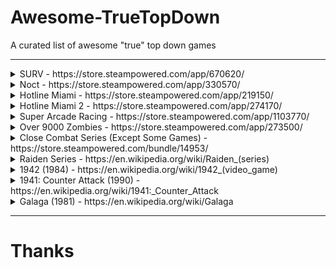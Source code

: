# Awesome-TrueTopDown
A curated list of awesome "true" top down games

---

<details>
<summary>SURV - https://store.steampowered.com/app/670620/</summary>

![](./media/SURV/ss_1.jpg)
![](./media/SURV/ss_2.jpg)
![](./media/SURV/ss_3.jpg)
![](./media/SURV/ss_4.jpg)
![](./media/SURV/ss_5.jpg)

</details>

<details>
<summary>Noct - https://store.steampowered.com/app/330570/</summary>

![](./media/NOCT/ss_1.jpg)
![](./media/NOCT/ss_2.jpg)
![](./media/NOCT/ss_3.jpg)
![](./media/NOCT/ss_4.jpg)
![](./media/NOCT/ss_5.jpg)

</details>

<details>
<summary>Hotline Miami - https://store.steampowered.com/app/219150/</summary>

![](./media/Hotline_Miami_1/ss_1.jpg)
![](./media/Hotline_Miami_1/ss_2.jpg)
![](./media/Hotline_Miami_1/ss_3.jpg)
![](./media/Hotline_Miami_1/ss_4.jpg)
![](./media/Hotline_Miami_1/ss_5.jpg)

</details>

<details>
<summary>Hotline Miami 2 - https://store.steampowered.com/app/274170/</summary>

![](./media/Hotline_Miami_2/ss_1.jpg)
![](./media/Hotline_Miami_2/ss_2.jpg)
![](./media/Hotline_Miami_2/ss_3.jpg)
![](./media/Hotline_Miami_2/ss_4.jpg)
![](./media/Hotline_Miami_2/ss_5.jpg)

</details>

<details>
<summary>Super Arcade Racing - https://store.steampowered.com/app/1103770/</summary>

![](./media/Super_Arcade_Racing/ss_1.jpg)
![](./media/Super_Arcade_Racing/ss_2.jpg)
![](./media/Super_Arcade_Racing/ss_3.jpg)
![](./media/Super_Arcade_Racing/ss_4.jpg)
![](./media/Super_Arcade_Racing/ss_5.jpg)

</details>

<details>
<summary>Over 9000 Zombies - https://store.steampowered.com/app/273500/</summary>

![](./media/Super_Arcade_Racing/ss_1.jpg)
![](./media/Super_Arcade_Racing/ss_2.jpg)
![](./media/Super_Arcade_Racing/ss_3.jpg)
![](./media/Super_Arcade_Racing/ss_4.jpg)
![](./media/Super_Arcade_Racing/ss_5.jpg)

</details>

<details>
<summary>Close Combat Series (Except Some Games) - https://store.steampowered.com/bundle/14953/</summary>

![](./media/Close_Combat_Series/ss_1.jpg)
![](./media/Close_Combat_Series/ss_2.jpg)
![](./media/Close_Combat_Series/ss_3.jpg)
![](./media/Close_Combat_Series/ss_4.jpg)
![](./media/Close_Combat_Series/ss_5.jpg)

</details>

<details>
<summary>Raiden Series - https://en.wikipedia.org/wiki/Raiden_(series)</summary>

![](./media/Raiden_Series/ss_1.jpg)
![](./media/Raiden_Series/ss_2.jpg)
![](./media/Raiden_Series/ss_3.png)

</details>

<details>
<summary>1942 (1984) - https://en.wikipedia.org/wiki/1942_(video_game)</summary>

![](./media/1942/ss_1.png)
![](./media/1942/ss_2.png)
![](./media/1942/ss_3.png)

</details>

<details>
<summary>1941: Counter Attack (1990) - https://en.wikipedia.org/wiki/1941:_Counter_Attack</summary>

![](./media/1941-Counter_Attack/ss_1.png)
![](./media/1941-Counter_Attack/ss_2.png)
![](./media/1941-Counter_Attack/ss_3.png)

</details>

<details>
<summary>Galaga (1981) - https://en.wikipedia.org/wiki/Galaga</summary>

![](./media/Galaga-1981/ss_1.jpg)
![](./media/Galaga-1981/ss_2.jpg)
![](./media/Galaga-1981/ss_3.gif)

</details>

---
# Thanks
